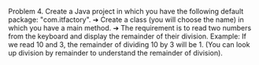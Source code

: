 Problem 4. 
Create a Java project in which you have the following default package: "com.itfactory".
➔ Create a class (you will choose the name) in which you have a main method.
➔ The requirement is to read two numbers from the keyboard and display the remainder of their division.
Example: If we read 10 and 3, the remainder of dividing 10 by 3 will be 1. (You can look up division by remainder to understand the remainder of division).